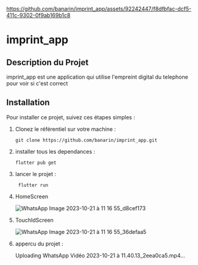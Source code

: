 
https://github.com/banarin/imprint_app/assets/92242447/f8dfbfac-dcf5-411c-9302-0f9ab169b1c8
# imprint_app


## Description du Projet

imprint_app est une application  qui utilise l'empreint digital du telephone pour voir si c'est correct

## Installation

Pour installer ce projet, suivez ces étapes simples :

1. Clonez le référentiel sur votre machine :
   
       git clone https://github.com/banarin/imprint_app.git

2. installer tous les dependances :

       flutter pub get

3. lancer le projet :

        flutter run

4. HomeScreen

   ![WhatsApp Image 2023-10-21 à 11 16 55_d8cef173](https://github.com/banarin/imprint_app/assets/92242447/789ae0af-8065-4190-9f84-0f3d2d134fa7)


5. TouchIdScreen

   ![WhatsApp Image 2023-10-21 à 11 16 55_36defaa5](https://github.com/banarin/imprint_app/assets/92242447/dc8a5d69-a0a7-4c15-8582-dba727e03380)
6. appercu du projet :


   Uploading WhatsApp Vidéo 2023-10-21 à 11.40.13_2eea0ca5.mp4…

